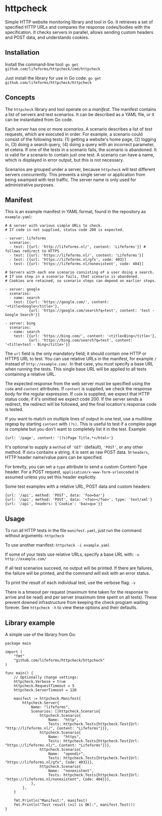 httpcheck
=========

Simple HTTP website monitoring library and tool in Go. It retrieves a set of specified HTTP URLs and compares the response codes/bodies with the specification. It checks servers in parallel, allows sending custom headers and POST data, and understands cookies.

## Installation

Install the command-line tool: `go get github.com/lifeforms/httpcheck/cmd/httpcheck`

Just install the library for use in Go code: `go get github.com/lifeforms/httpcheck/httpcheck`

## Concepts

The `httpcheck` library and tool operate on a *manifest*. The manifest contains a list of servers and test scenarios. It can be described as a YAML file, or it can be instantiated from Go code.

Each *server* has one or more *scenarios*. A scenario describes a list of *test* requests, which are executed in order. For example, a scenario could consist of the following tests: (1) getting a website's home page, (2) logging in, (3) doing a search query, (4) doing a query with an incorrect parameter, et cetera. If one of the tests in a scenario fails, the scenario is abandoned. It is valid for a scenario to contain just one test. A scenario can have a name, which is displayed in error output, but this is not necessary.

Scenarios are grouped under a server, because `httpcheck` will test different servers concurrently. This prevents a single server or application from being swamped with test traffic. The server name is only used for administrative purposes.

## Manifest

This is an example manifest in YAML format, found in the repository as `example.yaml`:

    # A server with various simple URLs to check.
    # If code is not supplied, status code 200 is expected.

    - server: lifeforms
      scenarios:
      - test: [{url: 'http://lifeforms.nl/', content: 'Lifeforms'}] # follows redirect to HTTPS
      - test: [{url: 'https://lifeforms.nl/', content: 'Lifeforms'}]
      - test: [{url: 'https://lifeforms.nl/gfx', code: 403}]
      - test: [{url: 'https://lifeforms.nl/nonexistent', code: 404}]

    # Servers with each one scenario consisting of a user doing a search.
    # If one step in a scenario fails, that scenario is abandoned.
    # Cookies are retained, so scenario steps can depend on earlier steps.

    - server: google
      scenarios:
      - name: search
        test: [{url: 'https://google.com/', content: '<title>Google</title>'},
               {url: 'https://google.com/search?q=test', content: 'test - Google Search'}]

    - server: bing
      scenarios:
      - name: search
        test: [{url: 'https://bing.com/', content: '<title>Bing</title>'},
               {url: 'https://bing.com/search?q=test', content: '<title>test - Bing</title>'}]

The `url` field is the only mandatory field; it should contain one HTTP or HTTPS URL to test. You can use relative URLs in the manifest, for example `/` instead of `http://example.com/`. In that case, you must specify a base URL when running the tests. This single base URL will be applied to all tests containing a relative URL.

The expected response from the web server must be specified using the `code` and `content` attributes. If `content` is supplied, we check the response body for the regular expression. If `code` is supplied, we expect that HTTP status code; if it's omitted we expect code 200. If the server sends a redirect, the redirect will be followed, and the final location's response code is tested.

If you want to match on multiple lines of output in one test, use a multiline regexp by starting `content` with `(?s)`. This is useful to test if a complex page is complete but you don't want to completely list it in the test. Example:

    {url: '/page', content: '(?s)Page Title.*</html>'}

It's optional to supply a `method` of `'GET'` (default), `'POST'`, or any other method. If `data` contains a string, it is sent as raw POST data. In `headers`, HTTP header name/value pairs can be specified.

For brevity, you can set a `type` attribute to send a custom Content-Type header. For a POST request, `application/x-www-form-urlencoded` is assumed unless you set this header explicitly.

Some test examples with a relative URL, POST data and custom headers:

    {url: '/api', method: 'POST', data: 'foo=bar'}
    {url: '/api', method: 'POST', data: '<foo></foo>', type: 'text/xml'}
    {url: '/api', headers: {'Cookie': 'baz=qux'}}

## Usage

To run all HTTP tests in the file `manifest.yaml`, just run the command without arguments: `httpcheck`

To use another manifest: `httpcheck -i example.yaml`

If some of your tests use relative URLs, specify a base URL with: `-u http://example.com/`

If all test scenarios succeed, no output will be printed. If there are failures, the failure will be printed, and the command will exit with an error status.

To print the result of each individual test, use the verbose flag: `-v`

There is a timeout per request (maximum time taken for the response to arrive and be read) and per server (maximum time spent on all tests). These prevent downed infrastructure from keeping the check program waiting forever. See `httpcheck -h` to view these options and their defaults.

## Library example

A simple use of the library from Go:

    package main

    import (
    	"fmt"
    	"github.com/lifeforms/httpcheck/httpcheck"
    )

    func main() {
    	// Optionally change settings:
    	httpcheck.Verbose = true
    	httpcheck.RequestTimeout = 5
    	httpcheck.ServerTimeout = 120

    	manifest := httpcheck.Manifest{
    		httpcheck.Server{
    			Name: "lifeforms",
    			Scenarios: []httpcheck.Scenario{
    				httpcheck.Scenario{
    					Name:  "http",
    					Tests: httpcheck.Tests{httpcheck.Test{Url: "http://lifeforms.nl/", Content: "Lifeforms"}}},
    				httpcheck.Scenario{
    					Name:  "https",
    					Tests: httpcheck.Tests{httpcheck.Test{Url: "https://lifeforms.nl/", Content: "Lifeforms"}}},
    				httpcheck.Scenario{
    					Name:  "opendir",
    					Tests: httpcheck.Tests{httpcheck.Test{Url: "https://lifeforms.nl/gfx", Code: 403}}},
    				httpcheck.Scenario{
    					Name:  "nonexistent",
    					Tests: httpcheck.Tests{httpcheck.Test{Url: "https://lifeforms.nl/nonexistent", Code: 404}}},
    			},
    		},
    	}

    	fmt.Println("Manifest:", manifest)
    	fmt.Println("Test result (nil is OK):", manifest.Test())
    }

